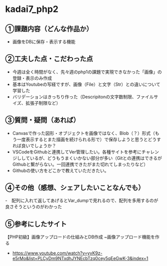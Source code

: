 # kadai7_php2
## ①課題内容（どんな作品か）
- 画像をDBに保存・表示する機能

## ②工夫した点・こだわった点
- 今週は全く時間がなく、先々週のphp1の課題で実現できなかった「画像」の登録・表示のみ作成
- 基本はYoutubeの写経ですが、画像（File）と文字（Str）との違いについて学習した
- バリデーションはきっちり作った（Descripitonの文字数制限、ファイルサイズ、拡張子制限など）

## ③質問・疑問（あれば）
- Canvasで作った図形・オブジェクトを画像ではなく、Blob（？）形式（もう一度表示するとまた描画を続けられる形で）で保存しようと思うとどうすれば良いでしょうか？
- VSCodeをGithubと連携してVer管理したい。各種サイトを参考にチャレンジししているが、どうもうまくいかない部分が多い（Gitとの連携はできるがGithubと繋がらない。一回連携できたがまた切れてしまったりなど）
- Githubの使い方をどこかで教えていただきたい。

## ④その他（感想、シェアしたいことなんでも）
-　配列に入れて返してあげるとVar_dumpで見れるので、配列を多用するのが良さそうというのがわかった

## ⑤参考にしたサイト
【PHP初級】画像アップロードの仕組みとDB作成 ~画像アップロード機能を作る
- https://www.youtube.com/watch?v=yvK9z-e5rMo&list=PLCyDm9NTxdhJYNEcbTzq0cey5qEeGwK-3&index=1
